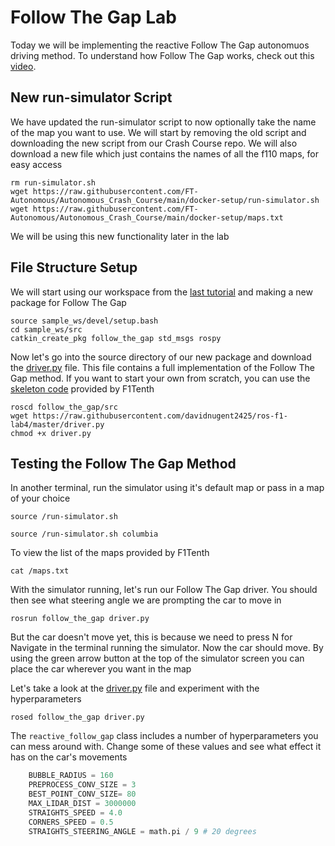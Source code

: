# Follow The Gap Lab

Today we will be implementing the reactive Follow The Gap autonomuos driving method. To understand how Follow The Gap works, check out this [video](https://www.youtube.com/watch?v=7VLYP-z9hTw&t=861s&ab_channel=Real-TimemLABUPenn).

## New run-simulator Script

We have updated the run-simulator script to now optionally take the name of the map you want to use. We will start by removing the old script and downloading the new script from our Crash Course repo. We will also download a new file which just contains the names of all the f110 maps, for easy access

```
rm run-simulator.sh
wget https://raw.githubusercontent.com/FT-Autonomous/Autonomous_Crash_Course/main/docker-setup/run-simulator.sh
wget https://raw.githubusercontent.com/FT-Autonomous/Autonomous_Crash_Course/main/docker-setup/maps.txt
```

We will be using this new functionality later in the lab

## File Structure Setup

We will start using our workspace from the [last tutorial](https://github.com/davidnugent2425/ros-f1-lab1) and making a new package for Follow The Gap

```
source sample_ws/devel/setup.bash
cd sample_ws/src
catkin_create_pkg follow_the_gap std_msgs rospy
```

Now let's go into the source directory of our new package and download the [driver.py](./driver.py) file. This file contains a full implementation of the Follow The Gap method. If you want to start your own from scratch, you can use the [skeleton code](https://github.com/f1tenth/f1tenth_labs/blob/master/lab4/code/src/reactive_gap_follow.py) provided by F1Tenth

```
roscd follow_the_gap/src
wget https://raw.githubusercontent.com/davidnugent2425/ros-f1-lab4/master/driver.py
chmod +x driver.py
```

## Testing the Follow The Gap Method

In another terminal, run the simulator using it's default map or pass in a map of your choice

```
source /run-simulator.sh
```

```
source /run-simulator.sh columbia
```

To view the list of the maps provided by F1Tenth

```
cat /maps.txt
```

With the simulator running, let's run our Follow The Gap driver. You should then see what steering angle we are prompting the car to move in

```
rosrun follow_the_gap driver.py
```
But the car doesn't move yet, this is because we need to press N for Navigate in the terminal running the simulator. Now the car should move. By using the green arrow button at the top of the simulator screen you can place the car wherever you want in the map

Let's take a look at the [driver.py](./driver.py) file and experiment with the hyperparameters

```
rosed follow_the_gap driver.py
```

The ```reactive_follow_gap``` class includes a number of hyperparameters you can mess around with. Change some of these values and see what effect it has on the car's movements

```python
	BUBBLE_RADIUS = 160
	PREPROCESS_CONV_SIZE = 3
	BEST_POINT_CONV_SIZE= 80
	MAX_LIDAR_DIST = 3000000
	STRAIGHTS_SPEED = 4.0
	CORNERS_SPEED = 0.5
	STRAIGHTS_STEERING_ANGLE = math.pi / 9 # 20 degrees
```
